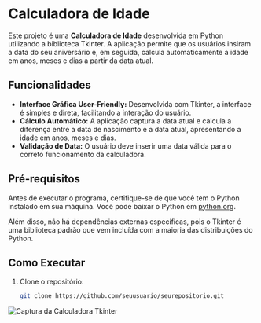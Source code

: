 # Calculadora de Idade

Este projeto é uma **Calculadora de Idade** desenvolvida em Python utilizando a biblioteca Tkinter. A aplicação permite que os usuários insiram a data do seu aniversário e, em seguida, calcula automaticamente a idade em anos, meses e dias a partir da data atual.

## Funcionalidades

- **Interface Gráfica User-Friendly:** Desenvolvida com Tkinter, a interface é simples e direta, facilitando a interação do usuário.
- **Cálculo Automático:** A aplicação captura a data atual e calcula a diferença entre a data de nascimento e a data atual, apresentando a idade em anos, meses e dias.
- **Validação de Data:** O usuário deve inserir uma data válida para o correto funcionamento da calculadora.

## Pré-requisitos

Antes de executar o programa, certifique-se de que você tem o Python instalado em sua máquina. Você pode baixar o Python em [python.org](https://www.python.org/downloads/).

Além disso, não há dependências externas específicas, pois o Tkinter é uma biblioteca padrão que vem incluída com a maioria das distribuições do Python.

## Como Executar

1. Clone o repositório:
   ```bash
   git clone https://github.com/seuusuario/seurepositorio.git

![Captura da Calculadora Tkinter](calculadora_tikinter.jpg)


